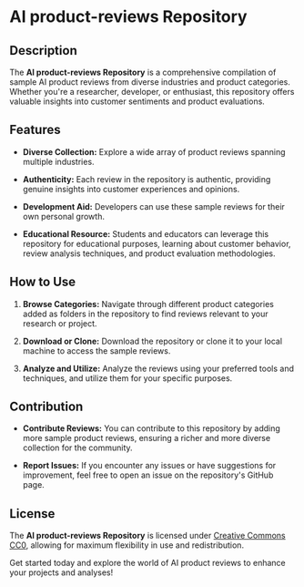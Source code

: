 # AI product-reviews Repository

## Description

The **AI product-reviews Repository** is a comprehensive compilation of sample AI product reviews from diverse industries and product categories. Whether you're a researcher, developer, or enthusiast, this repository offers valuable insights into customer sentiments and product evaluations.

## Features

- **Diverse Collection:** Explore a wide array of product reviews spanning multiple industries.
  
- **Authenticity:** Each review in the repository is authentic, providing genuine insights into customer experiences and opinions.

- **Development Aid:** Developers can use these sample reviews for their own personal growth.

- **Educational Resource:** Students and educators can leverage this repository for educational purposes, learning about customer behavior, review analysis techniques, and product evaluation methodologies.

## How to Use

1. **Browse Categories:** Navigate through different product categories added as folders in the repository to find reviews relevant to your research or project.
   
2. **Download or Clone:** Download the repository or clone it to your local machine to access the sample reviews.
   
3. **Analyze and Utilize:** Analyze the reviews using your preferred tools and techniques, and utilize them for your specific purposes.

## Contribution

- **Contribute Reviews:** You can contribute to this repository by adding more sample product reviews, ensuring a richer and more diverse collection for the community.

- **Report Issues:** If you encounter any issues or have suggestions for improvement, feel free to open an issue on the repository's GitHub page.

## License

The **AI product-reviews Repository** is licensed under [Creative Commons CC0](https://creativecommons.org/publicdomain/zero/1.0/), allowing for maximum flexibility in use and redistribution.

Get started today and explore the world of AI product reviews to enhance your projects and analyses!
